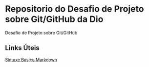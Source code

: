 # Repositorio do Desafio de Projeto sobre  Git/GitHub  da Dio
Desafio de Projeto sobre Git/GitHub

## Links Úteis
[Sintaxe Basica  Markdown](https://www.markdownguide.org/getting-started/)
